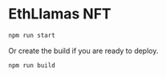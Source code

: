 # EthLlamas NFT

```sh
npm run start
```

Or create the build if you are ready to deploy.

```sh
npm run build
```
